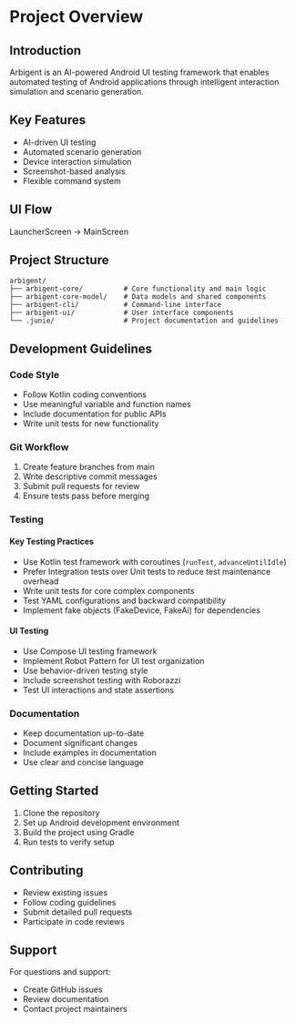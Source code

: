 # Project Overview

## Introduction
Arbigent is an AI-powered Android UI testing framework that enables automated testing of Android applications through intelligent interaction simulation and scenario generation.

## Key Features
- AI-driven UI testing
- Automated scenario generation
- Device interaction simulation
- Screenshot-based analysis
- Flexible command system

## UI Flow

LauncherScreen -> MainScreen

## Project Structure
```
arbigent/
├── arbigent-core/          # Core functionality and main logic
├── arbigent-core-model/    # Data models and shared components
├── arbigent-cli/           # Command-line interface
├── arbigent-ui/            # User interface components
└── .junie/                 # Project documentation and guidelines
```

## Development Guidelines

### Code Style
- Follow Kotlin coding conventions
- Use meaningful variable and function names
- Include documentation for public APIs
- Write unit tests for new functionality

### Git Workflow
1. Create feature branches from main
2. Write descriptive commit messages
3. Submit pull requests for review
4. Ensure tests pass before merging

### Testing
#### Key Testing Practices
- Use Kotlin test framework with coroutines (`runTest`, `advanceUntilIdle`)
- Prefer Integration tests over Unit tests to reduce test maintenance overhead
- Write unit tests for core complex components
- Test YAML configurations and backward compatibility
- Implement fake objects (FakeDevice, FakeAi) for dependencies

#### UI Testing
- Use Compose UI testing framework
- Implement Robot Pattern for UI test organization
- Use behavior-driven testing style
- Include screenshot testing with Roborazzi
- Test UI interactions and state assertions

### Documentation
- Keep documentation up-to-date
- Document significant changes
- Include examples in documentation
- Use clear and concise language

## Getting Started
1. Clone the repository
2. Set up Android development environment
3. Build the project using Gradle
4. Run tests to verify setup

## Contributing
- Review existing issues
- Follow coding guidelines
- Submit detailed pull requests
- Participate in code reviews

## Support
For questions and support:
- Create GitHub issues
- Review documentation
- Contact project maintainers
